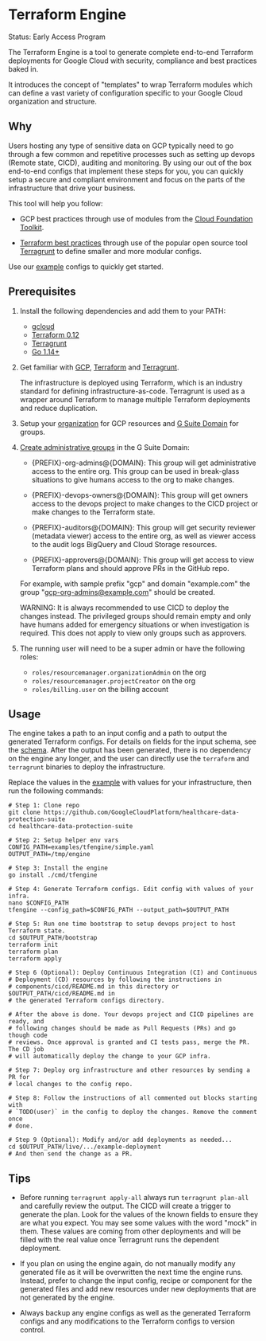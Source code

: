 # Terraform Engine

Status: Early Access Program

The Terraform Engine is a tool to generate complete end-to-end Terraform
deployments for Google Cloud with security, compliance and best practices baked
in.

It introduces the concept of "templates" to wrap Terraform modules which can
define a vast variety of configuration specific to your Google Cloud
organization and structure.

## Why

Users hosting any type of sensitive data on GCP typically need to go through a
few common and repetitive processes such as setting up devops (Remote state,
CICD), auditing and monitoring. By using our out of the box end-to-end configs
that implement these steps for you, you can quickly setup a secure and compliant
environment and focus on the parts of the infrastructure that drive your
business.

This tool will help you follow:

- GCP best practices through use of modules from the
[Cloud Foundation Toolkit](https://cloud.google.com/foundation-toolkit).

- [Terraform best practices](https://www.hashicorp.com/resources/evolving-infrastructure-terraform-opencredo)
through use of the popular open source tool
[Terragrunt](https://terragrunt.gruntwork.io/) to define smaller and more
modular configs.

Use our [example](../../examples/tfengine) configs to quickly get started.

## Prerequisites

1. Install the following dependencies and add them to your PATH:

    - [gcloud](https://cloud.google.com/sdk/gcloud)
    - [Terraform 0.12](https://www.terraform.io/)
    - [Terragrunt](https://terragrunt.gruntwork.io/)
    - [Go 1.14+](https://golang.org/dl/)

1. Get familiar with [GCP](https://cloud.google.com/docs/overview),
    [Terraform](https://www.terraform.io/intro/index.html) and
    [Terragrunt](https://blog.gruntwork.io/terragrunt-how-to-keep-your-terraform-code-dry-and-maintainable-f61ae06959d8).

    The infrastructure is deployed using Terraform, which is an industry
    standard for defining infrastructure-as-code. Terragrunt is used as a
    wrapper around Terraform to manage multiple Terraform deployments and reduce
    duplication.

1. Setup your
    [organization](https://cloud.google.com/resource-manager/docs/creating-managing-organization)
    for GCP resources and [G Suite Domain](https://gsuite.google.com/) for
    groups.

1. [Create administrative groups](https://support.google.com/a/answer/33343?hl=en)
    in the G Suite Domain:

    - {PREFIX}-org-admins@{DOMAIN}: This group will get administrative access
        to the entire org. This group can be used in break-glass situations to
        give humans access to the org to make changes.

    - {PREFIX}-devops-owners@{DOMAIN}: This group will get owners access to
        the devops project to make changes to the CICD project or make changes
        to the Terraform state.

    - {PREFIX}-auditors@{DOMAIN}: This group will get security reviewer
        (metadata viewer) access to the entire org, as well as viewer access to
        the audit logs BigQuery and Cloud Storage resources.

    - {PREFIX}-approvers@{DOMAIN}: This group will get access to view
        Terraform plans and should approve PRs in the GitHub repo.

    For example, with sample prefix "gcp" and domain "example.com" the group
    "gcp-org-admins@example.com" should be created.

    WARNING: It is always recommended to use CICD to deploy the changes instead.
    The privileged groups should remain empty and only have humans added for
    emergency situations or when investigation is required. This does not apply
    to view only groups such as approvers.

1. The running user will need to be a super admin or have the following roles:

    - `roles/resourcemanager.organizationAdmin` on the org
    - `roles/resourcemanager.projectCreator` on the org
    - `roles/billing.user` on the billing account

## Usage

The engine takes a path to an input config and a path to output the generated
Terraform configs. For details on fields for the input schema, see the
[schema](../../internal/tfengine/schema.go). After the output has been generated,
there is no dependency on the engine any longer, and the user can directly use
the `terraform` and `terragrunt` binaries to deploy the infrastructure.

Replace the values in the [example](../../examples/tfengine/simple.hcl) with
values for your infrastructure, then run the following commands:

```shell
# Step 1: Clone repo
git clone https://github.com/GoogleCloudPlatform/healthcare-data-protection-suite
cd healthcare-data-protection-suite

# Step 2: Setup helper env vars
CONFIG_PATH=examples/tfengine/simple.yaml
OUTPUT_PATH=/tmp/engine

# Step 3: Install the engine
go install ./cmd/tfengine

# Step 4: Generate Terraform configs. Edit config with values of your infra.
nano $CONFIG_PATH
tfengine --config_path=$CONFIG_PATH --output_path=$OUTPUT_PATH

# Step 5: Run one time bootstrap to setup devops project to host Terraform state.
cd $OUTPUT_PATH/bootstrap
terraform init
terraform plan
terraform apply

# Step 6 (Optional): Deploy Continuous Integration (CI) and Continuous
# Deployment (CD) resources by following the instructions in
# components/cicd/README.md in this directory or $OUTPUT_PATH/cicd/README.md in
# the generated Terraform configs directory.

# After the above is done. Your devops project and CICD pipelines are ready, and
# following changes should be made as Pull Requests (PRs) and go though code
# reviews. Once approval is granted and CI tests pass, merge the PR. The CD job
# will automatically deploy the change to your GCP infra.

# Step 7: Deploy org infrastructure and other resources by sending a PR for
# local changes to the config repo.

# Step 8: Follow the instructions of all commented out blocks starting with
# `TODO(user)` in the config to deploy the changes. Remove the comment once
# done.

# Step 9 (Optional): Modify and/or add deployments as needed...
cd $OUTPUT_PATH/live/.../example-deployment
# And then send the change as a PR.
```

## Tips

- Before running `terragrunt apply-all` always run `terragrunt plan-all` and
  carefully review the output. The CICD will create a trigger to generate the
  plan. Look for the values of the known fields to ensure they are what you
  expect. You may see some values with the word "mock" in them. These values
  are coming from other deployments and will be filled with the real value
  once Terragrunt runs the dependent deployment.

- If you plan on using the engine again, do not manually modify any generated
  file as it will be overwritten the next time the engine runs. Instead,
  prefer to change the input config, recipe or component for the generated
  files and add new resources under new deployments that are not generated by
  the engine.

- Always backup any engine configs as well as the generated Terraform configs
  and any modifications to the Terraform configs to version control.
